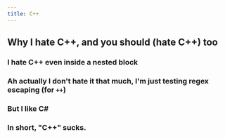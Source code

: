 ```yaml
---
title: C++
---
```


## Why I hate C++, and you should (hate C++) too
### I hate C++ even inside a nested block
### Ah actually I don't hate it that much, I'm just testing regex escaping (for `++`)
### But I like C#
### In short, "C++" sucks.

